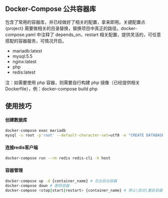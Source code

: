 ## Docker-Compose 公共容器库

包含了常用的容器库，并已经做好了相关的配置，拿来即用。关键配置点 {project} 需要做相关的目录替换，替换项目中真正的路径。docker-compose.yaml 中注释了 depends_on，restart 相关配置，提供灵活的，可任意搭配的容器服务，可情况开启。

- mariadb:latest
- mysql:5.5
- nginx:latest
- php
- redis:latest

注：如需要使用 php 容器，则需要自行构建 php 镜像（已经提供相关Dockerfile），例：docker-compose build php

## 使用技巧

#### 创建数据库

```sh
docker-compose exec mariadb
mysql -u root -p'root' --default-character-set=utf8 -e "CREATE DATABASE IF NOT EXISTS {dbname} DEFAULT CHARSET utf8 COLLATE utf8_general_ci;"
```

#### 连接redis客户端

```sh
docker-compose run --rm redis redis-cli -h host
```

#### 容器管理

```sh
docker-compose up -d {container_name} # 后台启动容器
docker-compose down # 删除容器
docker-compose <stop|start|restart> {container_name} # 停止|启动|重启容器
```
